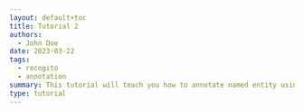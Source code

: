 ```yaml
---
layout: default+toc
title: Tutorial 2
authors:
  - John Doe
date: 2023-03-22
tags:
  - recogito
  - annotation
summary: This tutorial will teach you how to annotate named entity using the recogito software.
type: tutorial
---
```


